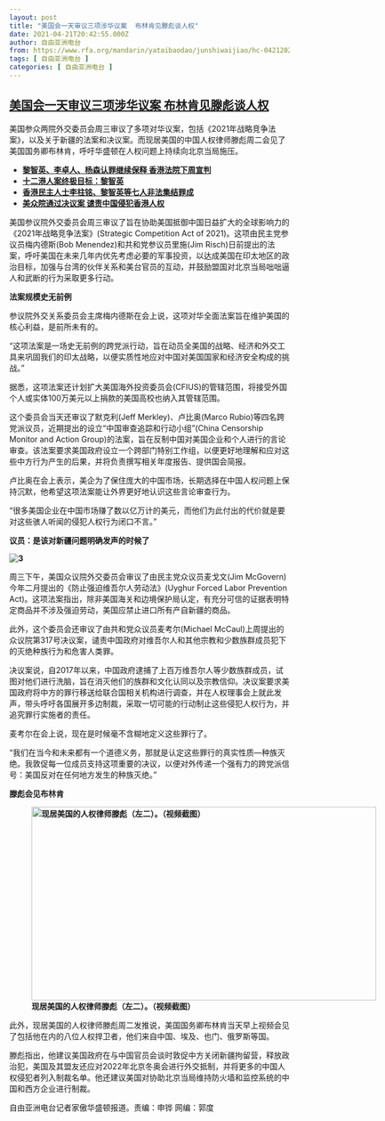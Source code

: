 ```yaml
---
layout: post
title: "美国会一天审议三项涉华议案  布林肯见滕彪谈人权"
date: 2021-04-21T20:42:55.000Z
author: 自由亚洲电台
from: https://www.rfa.org/mandarin/yataibaodao/junshiwaijiao/hc-04212021163806.html
tags: [ 自由亚洲电台 ]
categories: [ 自由亚洲电台 ]
---
```

<!--1619037775000-->
[美国会一天审议三项涉华议案  布林肯见滕彪谈人权](https://www.rfa.org/mandarin/yataibaodao/junshiwaijiao/hc-04212021163806.html)
------

<div>
<p>美国参众两院外交委员会周三审议了多项对华议案，包括《2021年战略竞争法案》，以及关于新疆的法案和决议案。而现居美国的中国人权律师滕彪周二会见了美国国务卿布林肯，呼吁华盛顿在人权问题上持续向北京当局施压。</p><ul><li><a href="https://www.rfa.org/mandarin/Xinwen/3-04072021082422.html"><strong>黎智英、李卓人、杨森认罪继续保释 香港法院下周宣判</strong></a></li><li><strong><a href="https://www.rfa.org/mandarin/Xinwen/wul0407d-04072021063028.html">十二港人案终极目标：黎智英</a></strong></li><li><strong><a href="https://www.rfa.org/mandarin/yataibaodao/gangtai/al1-04012021072004.html">香港民主人士李柱铭、黎智英等七人非法集结罪成</a></strong></li><li><strong><a href="https://www.rfa.org/mandarin/yataibaodao/gangtai/cm-04202021151608.html">美众院通过决议案 谴责中国侵犯香港人权</a></strong></li></ul><p>美国参议院外交委员会周三审议了旨在协助美国抵御中国日益扩大的全球影响力的《2021年战略竞争法案》(Strategic Competition Act of 2021)。这项由民主党参议员梅内德斯(Bob Menendez)和共和党参议员里施(Jim Risch)日前提出的法案，呼吁美国在未来几年内优先考虑必要的军事投资，以达成美国在印太地区的政治目标，加强与台湾的伙伴关系和美台官员的互动，并鼓励盟国对北京当局咄咄逼人和武断的行为采取更多行动。</p><p><strong>法案规模史无前例</strong></p><p>参议院外交关系委员会主席梅内德斯在会上说，这项对华全面法案旨在维护美国的核心利益，是前所未有的。</p><p>“这项法案是一场史无前例的跨党派行动，旨在动员全美国的战略、经济和外交工具来巩固我们的印太战略，以便实质性地应对中国对美国国家和经济安全构成的挑战。”</p><p>据悉，这项法案还计划扩大美国海外投资委员会(CFIUS)的管辖范围，将接受外国个人或实体100万美元以上捐款的美国高校也纳入其管辖范围。</p><p>这个委员会当天还审议了默克利(Jeff Merkley)、卢比奥(Marco Rubio)等四名跨党派议员，近期提出的设立“中国审查追踪和行动小组”(China Censorship Monitor and Action Group)的法案，旨在反制中国对美国企业和个人进行的言论审查。该法案要求美国政府设立一个跨部门特别工作组，以便更好地理解和应对这些中方行为产生的后果，并将负责撰写相关年度报告、提供国会简报。</p><p>卢比奥在会上表示，美企为了保住庞大的中国市场，长期选择在中国人权问题上保持沉默，他希望这项法案能让外界更好地认识这些言论审查行为。</p><p>“很多美国企业在中国市场赚了数以亿万计的美元，而他们为此付出的代价就是要对这些骇人听闻的侵犯人权行为闭口不言。”</p><p><strong>议员：是该对新疆问题明确发声的时候了</strong></p><p><strong><img alt="3" class="image-richtext image-inline captioned" src="https://www.rfa.org/mandarin/yataibaodao/junshiwaijiao/hc-04212021163806.html/cce7d0e4-9af5-4db6-8c85-db8baeb17024.jpeg" title="3"/></strong></p><p>周三下午，美国众议院外交委员会审议了由民主党众议员麦戈文(Jim McGovern)今年二月提出的《防止强迫维吾尔人劳动法》(Uyghur Forced Labor Prevention Act)。这项法案指出，除非美国海关和边境保护局认定，有充分可信的证据表明特定商品并不涉及强迫劳动，美国应禁止进口所有产自新疆的商品。</p><p>此外，这个委员会还审议了由共和党众议员麦考尔(Michael McCaul)上周提出的众议院第317号决议案，谴责中国政府对维吾尔人和其他宗教和少数族群成员犯下的灭绝种族行为和危害人类罪。</p><p>决议案说，自2017年以来，中国政府逮捕了上百万维吾尔人等少数族群成员，试图对他们进行洗脑，旨在消灭他们的族群和文化认同以及宗教信仰。决议案要求美国政府将中方的罪行移送给联合国相关机构进行调查，并在人权理事会上就此发声，带头呼吁各国展开多边制裁，采取一切可能的行动制止这些侵犯人权行为，并追究罪行实施者的责任。</p><p>麦考尔在会上说，现在是时候毫不含糊地定义这些罪行了。</p><p>“我们在当今和未来都有一个道德义务，那就是认定这些罪行的真实性质—种族灭绝。我敦促每一位成员支持这项重要的决议，以便对外传递一个强有力的跨党派信号：美国反对在任何地方发生的种族灭绝。”</p><p><strong>滕彪会见布林肯</strong></p><p><strong><figure class="image-richtext image-inline captioned" style="width:620px;"><img alt="现居美国的人权律师滕彪（左二）。（视频截图）" height="348" src="https://www.rfa.org/mandarin/yataibaodao/junshiwaijiao/hc-04212021163806.html/c0eebf5e-5cf5-4678-805d-caba7ef64789.png/@@images/f8e5cfb1-82d3-4e58-b1b6-c6795406f576.png" title="1" width="620"/><figcaption class="image-caption">现居美国的人权律师滕彪（左二）。（视频截图）</figcaption><small></small></figure></strong></p><p>此外，现居美国的人权律师滕彪周二发推说，美国国务卿布林肯当天早上视频会见了包括他在内的八位人权捍卫者，他们来自中国、埃及、也门、俄罗斯等国。</p><p>滕彪指出，他建议美国政府在与中国官员会谈时敦促中方关闭新疆拘留营，释放政治犯，美国及其盟友还应对2022年北京冬奥会进行外交抵制，并将更多的中国人权侵犯者列入制裁名单。他还建议美国对协助北京当局维持防火墙和监控系统的中国和西方企业进行制裁。</p><p>自由亚洲电台记者家傲华盛顿报道。责编：申铧 网编：郭度<br/><br/></p>
</div>
